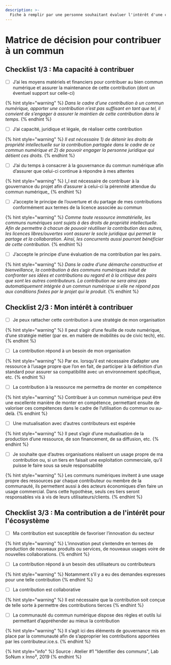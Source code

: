 ```yaml
---
description: >-
  Fiche à remplir par une personne souhaitant évaluer l'intérêt d'une contribution à un commun existant.
---
```



# Matrice de décision pour contribuer à un commun

## Checklist 1/3 : Ma capacité à contribuer

* [ ] J’ai les moyens matériels et financiers pour contribuer au bien commun numérique et assurer la maintenance de cette contribution \(dont un éventuel support sur celle-ci\) 

{% hint style="warning" %}
_Dans le cadre d’une contribution à un commun numérique, apporter une contribution n’est pas suffisant en tant que tel, il convient de s’engager à assurer le maintien de cette contribution dans le temps._
{% endhint %}

* [ ] J’ai capacité, juridique et légale, de réaliser cette contribution 

{% hint style="warning" %}
_Il est nécessaire 1\) de détenir les droits de propriété intellectuelle sur la contribution partagée dans le cadre de ce commun numérique et 2\) de pouvoir engager la personne juridique qui détient ces droits._
{% endhint %}

* [ ] J’ai du temps à consacrer à la gouvernance du commun numérique afin d’assurer que celui-ci continue à répondre à mes attentes 

{% hint style="warning" %}
I_l est nécessaire de contribuer à la gouvernance du projet afin d’assurer à celui-ci la pérennité attendue du commun numérique_
{% endhint %}

* [ ] J’accepte le principe de l’ouverture et du partage de mes contributions conformément aux termes de la licence associée au commun 

{% hint style="warning" %}
_Comme toute ressource immatérielle, les communs numériques sont sujets à des droits de propriété intellectuelle. Afin de permettre à chacun de pouvoir réutiliser la contribution des autres, les licences libres/ouvertes vont assurer le socle juridique qui permet le partage et la collaboration. Ainsi, les concurrents aussi pourront bénéficier de cette contribution._
{% endhint %}

* [ ] J’accepte le principe d’une évaluation de ma contribution par les pairs. 

{% hint style="warning" %}
_Dans le cadre d’une démarche constructive et bienveillance, la contribution à des communs numériques induit de confronter ses idées et contributions au regard et à la critique des pairs que sont les autres contributeurs. La contribution ne sera ainsi pas automatiquement intégrée à un commun numérique si elle ne répond pas aux conditions fixées par le projet qui le produit._
{% endhint %}

## Checklist 2/3 : Mon intérêt à contribuer

* [ ] Je peux rattacher cette contribution à une stratégie de mon organisation

{% hint style="warning" %}
Il peut s’agir d’une feuille de route numérique, d’une stratégie métier \(par ex. en matière de mobilités ou de civic tech\), etc.
{% endhint %}

* [ ] La contribution répond à un besoin de mon organisation 

{% hint style="warning" %}
Par ex. lorsqu’il est nécessaire d’adapter une ressource à l’usage propre que l’on en fait, de participer à la définition d’un standard pour assurer sa compatibilité avec un environnement spécifique, etc.
{% endhint %}

* [ ] La contribution à la ressource me permettra de monter en compétence

{% hint style="warning" %}
Contribuer à un commun numérique peut être une excellente manière de monter en compétence, permettant ensuite de valoriser ces compétences dans le cadre de l’utilisation du commun ou au-delà.
{% endhint %}

* [ ] Une mutualisation avec d’autres contributeurs est espérée 

{% hint style="warning" %}
Il peut s’agir d’une mutualisation de la production d’une ressource, de son financement, de sa diffusion, etc.
{% endhint %}

* [ ] Je souhaite que d’autres organisations réalisent un usage propre de ma contribution ou, si un tiers en faisait une exploitation commerciale, qu’il puisse le faire sous sa seule responsabilité

{% hint style="warning" %}
Les communs numériques invitent à une usage propre des ressources par chaque contributeur ou membre de la communauté, ils permettent aussi à des acteurs économiques d’en faire un usage commercial. Dans cette hypothèse, seuls ces tiers seront responsables vis à vis de leurs utilisateurs/clients.
{% endhint %}

## Checklist 3/3 : Ma contribution a de l'intérêt pour l'écosystème

* [ ] Ma contribution est susceptible de favoriser l’innovation du secteur 

{% hint style="warning" %}
L’innovation peut s’entendre en termes de production de nouveaux produits ou services, de nouveaux usages voire de nouvelles collaborations.
{% endhint %}

* [ ] La contribution répond à un besoin des utilisateurs ou contributeurs 

{% hint style="warning" %}
Notamment s’il y a eu des demandes expresses pour une telle contribution
{% endhint %}

* [ ] La contribution est collaborative 

{% hint style="warning" %}
Il est nécessaire que la contribution soit conçue de telle sorte à permettre des contributions tierces
{% endhint %}

* [ ] La communauté du commun numérique dispose des règles et outils lui permettant d’appréhender au mieux la contribution

{% hint style="warning" %}
lI s’agit ici des éléments de gouvernance mis en place par la communauté afin de s’approprier les contributions apportées par les contributeur.ice.s.
{% endhint %}

{% hint style="info" %}
Source : Atelier \#1 "Identifier des communs", Lab SoNum x Inno³, 2019
{% endhint %}


